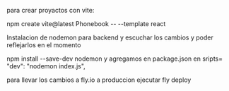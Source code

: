 para crear proyactos con vite:

npm create vite@latest Phonebook -- --template react

Instalacion de nodemon para backend y escuchar los cambios y poder reflejarlos en el momento

npm install --save-dev nodemon
y agregamos en package.json en sripts= "dev": "nodemon index.js",

para llevar los cambios a fly.io a produccion ejecutar
fly deploy
